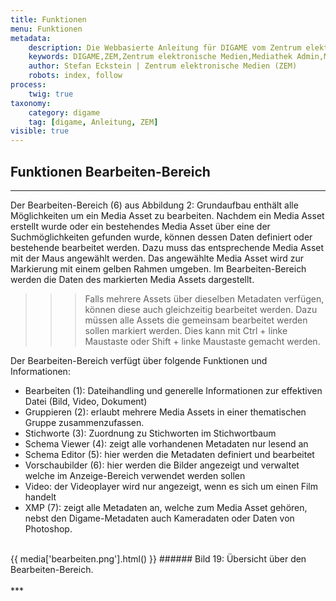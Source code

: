 ```yaml
---
title: Funktionen
menu: Funktionen
metadata:
    description: Die Webbasierte Anleitung für DIGAME vom Zentrum elektronische Medien ZEM.
    keywords: DIGAME,ZEM,Zentrum elektronische Medien,Mediathek Admin,Mediathek,Bilddatenbank,Bildverwaltung,Bundesverwaltung,Eidgenossenschaft,Schweizerische Eidgenossenschaft,VBS,Bundesamt für Verteidigung, Bevölkerungsschutz und Sport
    author: Stefan Eckstein | Zentrum elektronische Medien (ZEM)
    robots: index, follow
process:
	twig: true
taxonomy:
    category: digame
    tag: [digame, Anleitung, ZEM]
visible: true
---
```



## Funktionen Bearbeiten-Bereich
***
Der Bearbeiten-Bereich (6) aus Abbildung 2: Grundaufbau enthält alle Möglichkeiten um ein Media Asset zu bearbeiten. Nachdem ein Media Asset erstellt wurde oder ein bestehendes Media Asset über eine der Suchmöglichkeiten gefunden wurde, können dessen Daten definiert oder bestehende bearbeitet werden. Dazu muss das entsprechende Media Asset mit der Maus angewählt werden. Das angewählte Media Asset wird zur Markierung mit einem gelben Rahmen umgeben. Im Bearbeiten-Bereich werden die Daten des markierten Media Assets dargestellt.

>>> Falls mehrere Assets über dieselben Metadaten verfügen, können diese auch gleichzeitig bearbeitet werden. Dazu müssen alle Assets die gemeinsam bearbeitet werden sollen markiert werden. Dies kann mit Ctrl + linke Maustaste oder Shift + linke Maustaste gemacht werden.

Der Bearbeiten-Bereich verfügt über folgende Funktionen und Informationen:
- Bearbeiten (1): Dateihandling und generelle Informationen zur effektiven Datei (Bild, Video, Dokument)
- Gruppieren (2): erlaubt mehrere Media Assets in einer thematischen Gruppe zusammenzufassen.
- Stichworte (3): Zuordnung zu Stichworten im Stichwortbaum
- Schema Viewer (4): zeigt alle vorhandenen Metadaten nur lesend an
- Schema Editor (5): hier werden die Metadaten definiert und bearbeitet
- Vorschaubilder (6): hier werden die Bilder angezeigt und verwaltet welche im Anzeige-Bereich verwendet werden sollen
- Video: der Videoplayer wird nur angezeigt, wenn es sich um einen Film handelt
- XMP (7): zeigt alle Metadaten an, welche zum Media Asset gehören, nebst den Digame-Metadaten auch Kameradaten oder Daten von Photoshop.


<br>
{{ media['bearbeiten.png'].html() }}
###### Bild 19: Übersicht über den Bearbeiten-Bereich.
<br>

<br>
***


